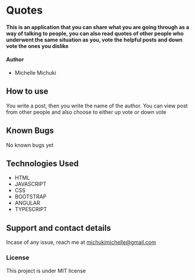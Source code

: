 # Quotes
#### This is an application that you can share what you are going through as a way of talking to people, you can also read quotes of other people who underwent the same situation as you, vote the helpful posts and down vote the ones you dislike 
#### Author
* Michelle Michuki
## How to use
You write a post, then you write the name of the author. You can view post from other people and also choose to either up vote or down vote

## Known Bugs
No known bugs yet
## Technologies Used
* HTML
* JAVASCRIPT
* CSS
* BOOTSTRAP
* ANGULAR
* TYPESCRIPT
## Support and contact details
Incase of any issue, reach me at michukimichelle@gmail.com
### License
This project is under MIT license
